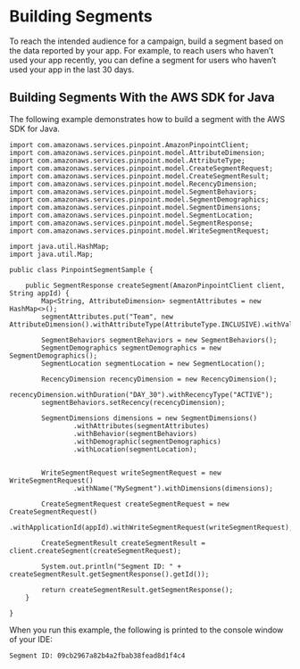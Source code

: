 # Building Segments<a name="segments-dimensional"></a>

To reach the intended audience for a campaign, build a segment based on the data reported by your app\. For example, to reach users who haven’t used your app recently, you can define a segment for users who haven’t used your app in the last 30 days\.

## Building Segments With the AWS SDK for Java<a name="segments-dimensional-example-java"></a>

The following example demonstrates how to build a segment with the AWS SDK for Java\.

```
import com.amazonaws.services.pinpoint.AmazonPinpointClient;
import com.amazonaws.services.pinpoint.model.AttributeDimension;
import com.amazonaws.services.pinpoint.model.AttributeType;
import com.amazonaws.services.pinpoint.model.CreateSegmentRequest;
import com.amazonaws.services.pinpoint.model.CreateSegmentResult;
import com.amazonaws.services.pinpoint.model.RecencyDimension;
import com.amazonaws.services.pinpoint.model.SegmentBehaviors;
import com.amazonaws.services.pinpoint.model.SegmentDemographics;
import com.amazonaws.services.pinpoint.model.SegmentDimensions;
import com.amazonaws.services.pinpoint.model.SegmentLocation;
import com.amazonaws.services.pinpoint.model.SegmentResponse;
import com.amazonaws.services.pinpoint.model.WriteSegmentRequest;

import java.util.HashMap;
import java.util.Map;

public class PinpointSegmentSample {

    public SegmentResponse createSegment(AmazonPinpointClient client, String appId) {
        Map<String, AttributeDimension> segmentAttributes = new HashMap<>();
        segmentAttributes.put("Team", new AttributeDimension().withAttributeType(AttributeType.INCLUSIVE).withValues("Lakers"));

        SegmentBehaviors segmentBehaviors = new SegmentBehaviors();
        SegmentDemographics segmentDemographics = new SegmentDemographics();
        SegmentLocation segmentLocation = new SegmentLocation();

        RecencyDimension recencyDimension = new RecencyDimension();
        recencyDimension.withDuration("DAY_30").withRecencyType("ACTIVE");
        segmentBehaviors.setRecency(recencyDimension);

        SegmentDimensions dimensions = new SegmentDimensions()
                .withAttributes(segmentAttributes)
                .withBehavior(segmentBehaviors)
                .withDemographic(segmentDemographics)
                .withLocation(segmentLocation);


        WriteSegmentRequest writeSegmentRequest = new WriteSegmentRequest()
                .withName("MySegment").withDimensions(dimensions);

        CreateSegmentRequest createSegmentRequest = new CreateSegmentRequest()
                .withApplicationId(appId).withWriteSegmentRequest(writeSegmentRequest);

        CreateSegmentResult createSegmentResult = client.createSegment(createSegmentRequest);

        System.out.println("Segment ID: " + createSegmentResult.getSegmentResponse().getId());

        return createSegmentResult.getSegmentResponse();
    }

}
```

When you run this example, the following is printed to the console window of your IDE:

```
Segment ID: 09cb2967a82b4a2fbab38fead8d1f4c4
```